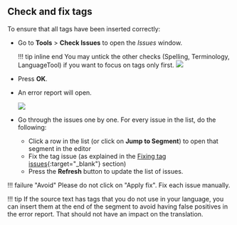## Check and fix tags

To ensure that all tags have been inserted correctly:

- Go to **Tools** > **Check Issues** to open the _Issues_ window.

    <!-- prettier-ignore -->
    !!! tip inline end
        You may untick the other checks (Spelling, Terminology, LanguageTool) if you want to focus on tags only first.
    ![](../_img/33_check_issues.jpg)

- Press **OK**.
- An error report will open.

    ![](../_img/34_error_report.jpg)

- Go through the issues one by one. For every issue in the list, do the following:

  - Click a row in the list (or click on **Jump to Segment**) to open that segment in the editor
  - Fix the tag issue (as explained in the [Fixing tag issues](tags.md#fixing-tag-issues){:target="\_blank"} section)
  - Press the **Refresh** button to update the list of issues.

<!-- prettier-ignore -->
!!! failure "Avoid"
    Please do not click on "Apply fix". Fix each issue manually.

<!-- prettier-ignore -->
!!! tip
    If the source text has tags that you do not use in your language, you can insert them at the end of the segment to avoid having false positives in the error report. That should not have an impact on the translation.